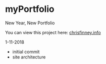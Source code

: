 # myPortfolio
New Year, New Portfolio

You can view this project here: [chrisfinney.info](http://chrisfinney.info)

1-11-2018 
* initial commit
* site architecture 
